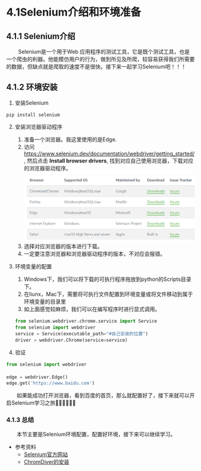 # 4.1Selenium介绍和环境准备

## 4.1.1 Selenium介绍

&emsp;&emsp; Selenium是一个用于Web
应用程序的测试工具，它是既个测试工具，也是一个爬虫的利器。他能模仿用户的行为，做到所见及所爬，较容易获得我们所需要的数据，但缺点就是爬取的速度不是很快。接下来一起学习Selenium吧！！！

## 4.1.2 环境安装

1. 安装Selenium

```
pip install selenium
```

2. 安装浏览器驱动程序
    1. 准备一个浏览器。我这里使用的是Edge.
    2. 访问<https://www.selenium.dev/documentation/webdriver/getting_started/>,
       然后点击 **Install browser drivers**, 找到对应自己使用浏览器，下载对应的浏览器驱动程序。
       ![](../images/chapter04/01.png)
    3. 选择对应浏览器的版本进行下载。
    4. 一定要注意浏览器和浏览器驱动程序的版本，不对应会报错。
3. 环境变量的配置
   1. Windows下，我们可以将下载的可执行程序拖放到python的Scripts目录下。
   2. 在liunx，Mac下，需要将可执行文件配置到环境变量或将文件移动到属于环境变量的目录里
   3. 如上面感觉较麻烦，我们可以在编写程序时进行显式调用。
    ```python
    from selenium.webdriver.chrome.service import Service
    from selenium import webdriver
    service = Service(executable_path="#自己安装的位置")
    driver = webdriver.Chrome(service=service)
    ```
   
4. 验证
```python
from selenium import webdriver

edge = webdriver.Edge()
edge.get('https://www.baidu.com')
```
&emsp;&emsp;如果能成功打开浏览器，看到百度的首页，那么就配置好了，接下来就可以开启Selenium学习之旅💪🏽💪🏽💪🏽

### 4.1.3 总结
&emsp;&emsp;本节主要是Selenium环境配置，配置好环境，接下来可以继续学习。

- 参考资料
  - [Selenium官方网站](https://www.selenium.dev/)
  - [ChromDiver的安装](https://cuiqingcai.com/31043.html)